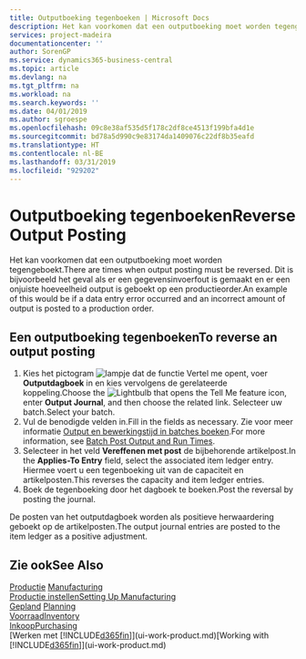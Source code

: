 ```yaml
---
title: Outputboeking tegenboeken | Microsoft Docs
description: Het kan voorkomen dat een outputboeking moet worden tegengeboekt. Dit is bijvoorbeeld het geval als er een gegevensinvoerfout is gemaakt en er een onjuiste hoeveelheid output is geboekt op een productieorder.
services: project-madeira
documentationcenter: ''
author: SorenGP
ms.service: dynamics365-business-central
ms.topic: article
ms.devlang: na
ms.tgt_pltfrm: na
ms.workload: na
ms.search.keywords: ''
ms.date: 04/01/2019
ms.author: sgroespe
ms.openlocfilehash: 09c8e38af535d5f178c2df8ce4513f199bfa4d1e
ms.sourcegitcommit: bd78a5d990c9e83174da1409076c22df8b35eafd
ms.translationtype: HT
ms.contentlocale: nl-BE
ms.lasthandoff: 03/31/2019
ms.locfileid: "929202"
---
```

# <a name="reverse-output-posting"></a><span data-ttu-id="223ff-104">Outputboeking tegenboeken</span><span class="sxs-lookup"><span data-stu-id="223ff-104">Reverse Output Posting</span></span>
<span data-ttu-id="223ff-105">Het kan voorkomen dat een outputboeking moet worden tegengeboekt.</span><span class="sxs-lookup"><span data-stu-id="223ff-105">There are times when output posting must be reversed.</span></span> <span data-ttu-id="223ff-106">Dit is bijvoorbeeld het geval als er een gegevensinvoerfout is gemaakt en er een onjuiste hoeveelheid output is geboekt op een productieorder.</span><span class="sxs-lookup"><span data-stu-id="223ff-106">An example of this would be if a data entry error occurred and an incorrect amount of output is posted to a production order.</span></span>  

## <a name="to-reverse-an-output-posting"></a><span data-ttu-id="223ff-107">Een outputboeking tegenboeken</span><span class="sxs-lookup"><span data-stu-id="223ff-107">To reverse an output posting</span></span>  
1.  <span data-ttu-id="223ff-108">Kies het pictogram ![lampje dat de functie Vertel me opent](media/ui-search/search_small.png "Vertel me wat u wilt doen"), voer **Outputdagboek** in en kies vervolgens de gerelateerde koppeling.</span><span class="sxs-lookup"><span data-stu-id="223ff-108">Choose the ![Lightbulb that opens the Tell Me feature](media/ui-search/search_small.png "Tell me what you want to do") icon, enter **Output Journal**, and then choose the related link.</span></span> <span data-ttu-id="223ff-109">Selecteer uw batch.</span><span class="sxs-lookup"><span data-stu-id="223ff-109">Select your batch.</span></span>  
2. <span data-ttu-id="223ff-110">Vul de benodigde velden in.</span><span class="sxs-lookup"><span data-stu-id="223ff-110">Fill in the fields as necessary.</span></span> <span data-ttu-id="223ff-111">Zie voor meer informatie [Output en bewerkingstijd in batches boeken](production-how-to-post-output-quantity.md).</span><span class="sxs-lookup"><span data-stu-id="223ff-111">For more information, see [Batch Post Output and Run Times](production-how-to-post-output-quantity.md).</span></span>
3.  <span data-ttu-id="223ff-112">Selecteer in het veld **Vereffenen met post** de bijbehorende artikelpost.</span><span class="sxs-lookup"><span data-stu-id="223ff-112">In the **Applies-To Entry** field, select the associated item ledger entry.</span></span> <span data-ttu-id="223ff-113">Hiermee voert u een tegenboeking uit van de capaciteit en artikelposten.</span><span class="sxs-lookup"><span data-stu-id="223ff-113">This reverses the capacity and item ledger entries.</span></span>  
4. <span data-ttu-id="223ff-114">Boek de tegenboeking door het dagboek te boeken.</span><span class="sxs-lookup"><span data-stu-id="223ff-114">Post the reversal by posting the journal.</span></span>  

<span data-ttu-id="223ff-115">De posten van het outputdagboek worden als positieve herwaardering geboekt op de artikelposten.</span><span class="sxs-lookup"><span data-stu-id="223ff-115">The output journal entries are posted to the item ledger as a positive adjustment.</span></span>  

## <a name="see-also"></a><span data-ttu-id="223ff-116">Zie ook</span><span class="sxs-lookup"><span data-stu-id="223ff-116">See Also</span></span>  
 <span data-ttu-id="223ff-117">[Productie](production-manage-manufacturing.md)  </span><span class="sxs-lookup"><span data-stu-id="223ff-117">[Manufacturing](production-manage-manufacturing.md)  </span></span>  
 [<span data-ttu-id="223ff-118">Productie instellen</span><span class="sxs-lookup"><span data-stu-id="223ff-118">Setting Up Manufacturing</span></span>](production-configure-production-processes.md)  
 <span data-ttu-id="223ff-119">[Gepland](production-planning.md)    </span><span class="sxs-lookup"><span data-stu-id="223ff-119">[Planning](production-planning.md)    </span></span>  
 [<span data-ttu-id="223ff-120">Voorraad</span><span class="sxs-lookup"><span data-stu-id="223ff-120">Inventory</span></span>](inventory-manage-inventory.md)  
 [<span data-ttu-id="223ff-121">Inkoop</span><span class="sxs-lookup"><span data-stu-id="223ff-121">Purchasing</span></span>](purchasing-manage-purchasing.md)  
 <span data-ttu-id="223ff-122">[Werken met [!INCLUDE[d365fin](includes/d365fin_md.md)]](ui-work-product.md)</span><span class="sxs-lookup"><span data-stu-id="223ff-122">[Working with [!INCLUDE[d365fin](includes/d365fin_md.md)]](ui-work-product.md)</span></span>  
